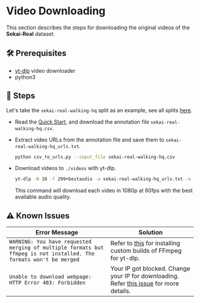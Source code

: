 # Video Downloading

This section describes the steps for downloading the original videos of the **Sekai-Real** dataset.

## 🛠️ Prerequisites

- [yt-dlp](https://github.com/yt-dlp/yt-dlp?tab=readme-ov-file#installation) video downloader
- python3

## 📝 Steps

Let's take the `sekai-real-walking-hq` split as an example, see all splits [here]((https://github.com/Lixsp11/sekai-codebase?tab=readme-ov-file#-quick-start)).

- Read the [Quick Start](https://github.com/Lixsp11/sekai-codebase?tab=readme-ov-file#-quick-start), and download the annotation file `sekai-real-walking-hq.csv`.

- Extract video URLs from the annotation file and save them to `sekai-real-walking-hq_urls.txt`.

  ```bash
  python csv_to_urls.py --input_file sekai-real-walking-hq.csv
  ```

- Download videos to `./videos` with yt-dlp.

  ```bash
  yt-dlp -N 10 -f 299+bestaudio -a sekai-real-walking-hq_urls.txt -o "./videos/%(id)s.%(ext)s"
  ```

  This command will download each video in 1080p at 60fps with the best available audio quality.

## ⚠️ Known Issues

| **Error Message**                                            | **Solution**                                                 |
| ------------------------------------------------------------ | ------------------------------------------------------------ |
| `WARNING: You have requested merging of multiple formats but ffmpeg is not installed. The formats won't be merged` | Refer to [this](https://github.com/yt-dlp/yt-dlp?tab=readme-ov-file#strongly-recommended) for installing custom builds of FFmpeg for yt-dlp. |
| `Unable to download webpage: HTTP Error 403: Forbidden`      | Your IP got blocked. Change your IP for downloading. Refer [this issue](https://github.com/yt-dlp/yt-dlp/issues/8785) for more details. |



